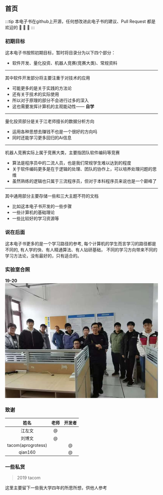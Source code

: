 ## 首页

:::tip
本电子书在github上开源，任何想改进此电子书的建议、Pull Request
都是欢迎的 :tada: :tada: :tada: 
:::

### 初期目标

这本电子书按照初期目标，暂时将目录分为以下四个部分：
- 软件开发、量化投资、机器人竞赛(竞赛大类)、常规资料

---

其中软件开发部分将主要注重于对技术的应用
- 可能更多的是关于实践的方法论
- 还有关于技术的实际使用
- 所以对于原理的部分不会进行过多的深入
- 这也需要发挥计算机的主观能动性—— **自学**

---

量化投资部分是关于江老师擅长的数据分析方向
- 运用各种思想去赚钱不也是一个很好的方向吗
- 同时还能学习更多回归的Ai信息

---

机器人竞赛实际上属于竞赛大类，主要指团队软件编码等竞赛
- 算法是程序员中的二流人员，也是我们常规学生难以达到的程度
- 关于软件编码更多是在于逻辑的处理、团队的协作上，可以培养处理问题的思维
- 虽然熟练的逻辑也只属于三流程序员，但对于本科程序员来说也是一个巅峰了

---

其中通用部分主要存储一些和三大主题不符的文档
- 比如这本电子书开发的一些步骤
- 一些计算机的基础理论
- 一些比较好的学习资源等


### 说在后面
这本电子书更多的是一个学习路径的参考, 
每个计算机的学生而言学习的路径都是不同的,
有人学的快、有人精通算法、有人钻研基础，
不同的学习方向带来不同的学习方法论，没有最好的，只有适合的。


### 实验室合照

**19-20**
![image](./.vuepress/public/19_20.jpg)

### 致谢

| 姓名 | 老师 | 开发者 |
| :--:| :--: | :--: |
| 江左文| @ | |
| 刘博文 | @ | |
| tacom(aprogrotess) | | @ |
| qian160 | | @ |

### 一些私货
> 2019 tacom

这里主要留下一些我大学四年的所思所想，供他人参考
